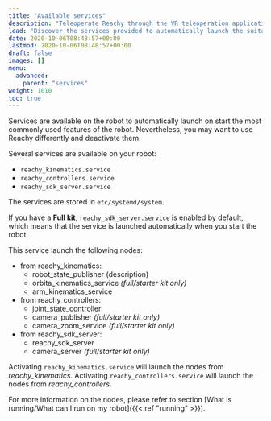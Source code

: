 ```yaml
---
title: "Available services"
description: "Teleoperate Reachy through the VR teleoperation application."
lead: "Discover the services provided to automatically launch the suitable nodes."
date: 2020-10-06T08:48:57+00:00
lastmod: 2020-10-06T08:48:57+00:00
draft: false
images: []
menu:
  advanced:
    parent: "services"
weight: 1010
toc: true
---
```


Services are available on the robot to automatically launch on start the most commonly used features of the robot. Nevertheless, you may want to use Reachy differently and deactivate them.  

Several services are available on your robot:
* `reachy_kinematics.service`
* `reachy_controllers.service`
* `reachy_sdk_server.service`

The services are stored in `etc/systemd/system`.

If you have a **Full kit**, `reachy_sdk_server.service` is enabled by default, which means that the service is launched automatically when you start the robot.  

This service launch the following nodes:  
* from reachy_kinematics:
  * robot_state_publisher (description)
  * orbita_kinematics_service *(full/starter kit only)*
  * arm_kinematics_service
* from reachy_controllers:
  * joint_state_controller
  * camera_publisher *(full/starter kit only)*
  * camera_zoom_service *(full/starter kit only)*
* from reachy_sdk_server:
  * reachy_sdk_server
  * camera_server *(full/starter kit only)*

Activating `reachy_kinematics.service` will launch the nodes from *reachy_kinematics*.
Activating `reachy_controllers.service` will launch the nodes from *reachy_controllers*.  

For more information on the nodes, please refer to section [What is running/What can I run on my robot]({{< ref "running" >}}).
